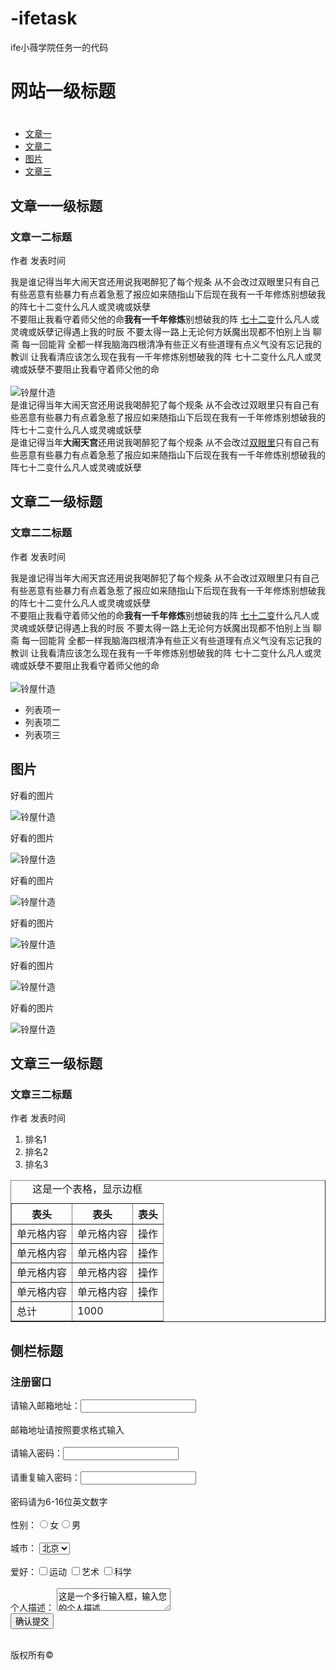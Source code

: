 # -ifetask
ife小薇学院任务一的代码
<!DOCTYPE HTML>
<html>
<head>
<meta http-equiv="content-type" content="text/html;charset=utf-8">
<title>ife小薇学院任务一</title>
</head>
<body>
<div><h1>网站一级标题<h1></div>
<div>
 <ul>
  <li><a href="#text1">文章一</a></li>
  <li><a href="#text2">文章二</a></li>
  <li><a href="#text3">图片</a></li>
  <li><a href="#text4">文章三</a></li>
 </ul>
</div>
<div id="text1">
 <h2>文章一一级标题</h2>
 <h3>文章一二标题</h3>
 <p>作者&nbsp发表时间</p>
 <p>我是谁记得当年大闹天宫还用说我喝醉犯了每个规条 从不会改过双眼里只有自己<br/>有些恶意有些暴力有点着急惹了报应如来随指山下后现在我有一千年修炼别想破我的阵七十二变什么凡人或灵魂或妖孽<br/>
 不要阻止我看守着师父他的命<b>我有一千年修炼</b>别想破我的阵 <a href="http://ife.baidu.com/">七十二变</a>什么凡人或灵魂或妖孽记得遇上我的时辰 不要太得一路上无论何方妖魔出现都不怕别上当 聊斋 每一回能背 全都一样我脑海四根清净有些正义有些道理有点义气没有忘记我的教训 让我看清应该怎么现在我有一千年修炼别想破我的阵 七十二变什么凡人或灵魂或妖孽不要阻止我看守着师父他的命<br/>
 <br/><img src="https://a-ssl.duitang.com/uploads/item/201504/07/20150407H4443_hCRGj.jpeg" alt="铃屋什造" title="铃屋什造"><br/>
 是谁记得当年大闹天宫还用说我喝醉犯了每个规条 从不会改过双眼里只有自己有些恶意有些暴力有点着急惹了报应如来随指山下后现在我有一千年修炼别想破我的阵七十二变什么凡人或灵魂或妖孽<br/>
 是谁记得当年<b>大闹天宫</b>还用说我喝醉犯了每个规条 从不会改过<a href="http://ife.baidu.com/">双眼里</a>只有自己有些恶意有些暴力有点着急惹了报应如来随指山下后现在我有一千年修炼别想破我的阵七十二变什么凡人或灵魂或妖孽</p>
</div>
 
<div id="text2">
 <h2>文章二一级标题</h2>
 <h3>文章二二标题</h3>
 <p>作者&nbsp发表时间</p>
 <p>我是谁记得当年大闹天宫还用说我喝醉犯了每个规条 从不会改过双眼里只有自己<br/>有些恶意有些暴力有点着急惹了报应如来随指山下后现在我有一千年修炼别想破我的阵七十二变什么凡人或灵魂或妖孽<br/>
 不要阻止我看守着师父他的命<b>我有一千年修炼</b>别想破我的阵 <a href="http://ife.baidu.com/">七十二变</a>什么凡人或灵魂或妖孽记得遇上我的时辰 不要太得一路上无论何方妖魔出现都不怕别上当 聊斋 每一回能背 全都一样我脑海四根清净有些正义有些道理有点义气没有忘记我的教训 让我看清应该怎么现在我有一千年修炼别想破我的阵 七十二变什么凡人或灵魂或妖孽不要阻止我看守着师父他的命<br/>
 <br/><img src="https://a-ssl.duitang.com/uploads/item/201207/12/20120712122453_V33TY.thumb.700_0.jpeg" alt="铃屋什造" title="铃屋什造"><br/>
 </p>
 <ul>
  <li>列表项一</li>
  <li>列表项二</li>
  <li>列表项三</li>
 </ul>
</div>
 
<div id="text3">
 <h2>图片</h2>
 <p>好看的图片</p>
 <img src="https://a-ssl.duitang.com/uploads/item/201207/12/20120712122453_V33TY.thumb.700_0.jpeg" alt="铃屋什造" title="铃屋什造">
 <p>好看的图片</p>
 <img src="https://a-ssl.duitang.com/uploads/item/201207/12/20120712122453_V33TY.thumb.700_0.jpeg" alt="铃屋什造" title="铃屋什造">
 <p>好看的图片</p>
 <img src="https://a-ssl.duitang.com/uploads/item/201207/12/20120712122453_V33TY.thumb.700_0.jpeg" alt="铃屋什造" title="铃屋什造">
 <p>好看的图片</p>
 <img src="https://a-ssl.duitang.com/uploads/item/201207/12/20120712122453_V33TY.thumb.700_0.jpeg" alt="铃屋什造" title="铃屋什造">
 <p>好看的图片</p>
 <img src="https://a-ssl.duitang.com/uploads/item/201207/12/20120712122453_V33TY.thumb.700_0.jpeg" alt="铃屋什造" title="铃屋什造">
 <p>好看的图片</p>
 <img src="https://a-ssl.duitang.com/uploads/item/201207/12/20120712122453_V33TY.thumb.700_0.jpeg" alt="铃屋什造" title="铃屋什造">
</div>

<div id="text4">
 <h2>文章三一级标题</h2>
 <h3>文章三二标题</h3>
 <p>作者&nbsp发表时间</p>
 <ol>
  <li>排名1</li>
  <li>排名2</li>
  <li>排名3</li>
 </ol>
 <table border="1">
  <caption>这是一个表格，显示边框</caption>
  <tr><th>表头</th><th>表头</th><th>表头</th></tr>
  <tr><td>单元格内容</td><td>单元格内容</td><td>操作</td></tr>
  <tr><td>单元格内容</td><td>单元格内容</td><td>操作</td></tr>
  <tr><td>单元格内容</td><td>单元格内容</td><td>操作</td></tr>
  <tr><td>单元格内容</td><td>单元格内容</td><td>操作</td></tr>
  <tr><td>总计</td><td colspan="2">1000</td></tr>
 </table>
</div>

<div style="width:60%">
 <h2>侧栏标题</h2>
 <h3>注册窗口</h3>
 <form>
  请输入邮箱地址：<input type="text" name="mail"><br/><br/>
  邮箱地址请按照要求格式输入<br/><br/>
  请输入密码：<input type="password" name="psd"><br/><br/>请重复输入密码：<input type="password" name="repsd"><br/><br/>
  密码请为6-16位英文数字<br/><br/>
  性别：<input type="radio" name="sex" value="female">女<input type="radio" name="sex" value="male">男<br/><br/>城市：
  <select>
   <option value="chongqing">重庆</option>
   <option value="beijing" selected="selected">北京</option>
   <option value="shenzhen">深圳</option>
  </select><br/><br/>
  爱好：<input type="checkbox" name="interest">运动
  <input type="checkbox" name="interest">艺术
  <input type="checkbox" name="interest">科学<br/><br/>
  个人描述：
  <textarea rows="2" cols="20">
这是一个多行输入框，输入您的个人描述
  </textarea>
  <input type="submit" value="确认提交"><br/><br/>
 </form>
</div>
版权所有&#169
</body>
</html>
